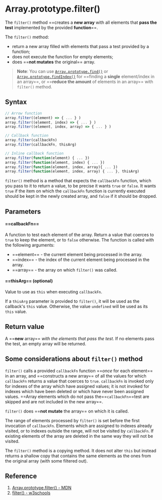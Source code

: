 # Array.prototype.filter()

The `filter()` method ==creates a **new array** with all elements that **pass the test** implemented by the provided **function**==.

The `filter()` method:

- return a new array filled with elements that pass a test provided by a function;
- does not execute the function for empty elements;
- does ==**not mutates** the original== array.

> **Note**: You can use [`Array.prototype.find()`](https://developer.mozilla.org/en-US/docs/Web/JavaScript/Reference/Global_Objects/Array/find) or [`Array.prototype.findIndex()`](https://developer.mozilla.org/en-US/docs/Web/JavaScript/Reference/Global_Objects/Array/findIndex) for ==finding a **single** element/index in an array==, or ==**reduce the amount** of elements in an array== with `filter()` method.

## Syntax

```js
// Arrow function
array.filter((element) => { ... } )
array.filter((element, index) => { ... } )
array.filter((element, index, array) => { ... } )

// Callback function
array.filter(callbackFn)
array.filter(callbackFn, thisArg)

// Inline callback function
array.filter(function(element) { ... })
array.filter(function(element, index) { ... })
array.filter(function(element, index, array){ ... })
array.filter(function(element, index, array) { ... }, thisArg)
```

`filter()` method is a method that expects the `callbackFn` function, which you pass to it to return a value, to be precise it wants `true` or `false`. It wants `true` if the item on which the `callbackFn` function is currently executed should be kept in the newly created array, and `false` if it should be dropped.

## Parameters

#### ==**callbackFn**== 

A function to test each element of the array. Return a value that coerces to `true` to keep the element, or to `false` otherwise. The function is called with the following arguments:

- ==element== - the current element being processed in the array.
- ==index== - the index of the current element being processed in the array.
- ==array== - the array on which `filter()` was called.

#### ==**thisArg**== (optional) 

Value to use as `this` when executing `callbackFn`.

If a `thisArg` parameter is provided to `filter()`, it will be used as the callback's `this` value. Otherwise, the value `undefined` will be used as its `this` value.

## Return value

A ==**new** array== _with the elements that pass the test_. If no elements pass the test, an empty array will be returned.

## Some considerations about `filter()` method

`filter()` calls a provided `callbackFn` function ==_once_ for each element== in an array, and ==constructs a new array== of all the values for which `callbackFn` returns a value that coerces to `true`. `callbackFn` is invoked only for indexes of the array which have assigned values; it is not invoked for indexes which have been deleted or which have never been assigned values. ==Array elements which do not pass the==`callbackFn`==test are skipped and are not included in the new array==.

`filter()` does ==**not mutate** the array== on which it is called.

The range of elements processed by `filter()` is set before the first invocation of `callbackFn`. Elements which are assigned to indexes already visited, or to indexes outside the range, will not be visited by `callbackFn`. If existing elements of the array are deleted in the same way they will not be visited.

The `filter()` method is a copying method. It does not alter `this` but instead returns a shallow copy that contains the same elements as the ones from the original array (with some filtered out).

## Reference

1. [Array.prototype.filter() - MDN](https://developer.mozilla.org/en-US/docs/Web/JavaScript/Reference/Global_Objects/Array/filter)
2. [filter() - w3schools](https://www.w3schools.com/jsref/jsref_filter.asp)
